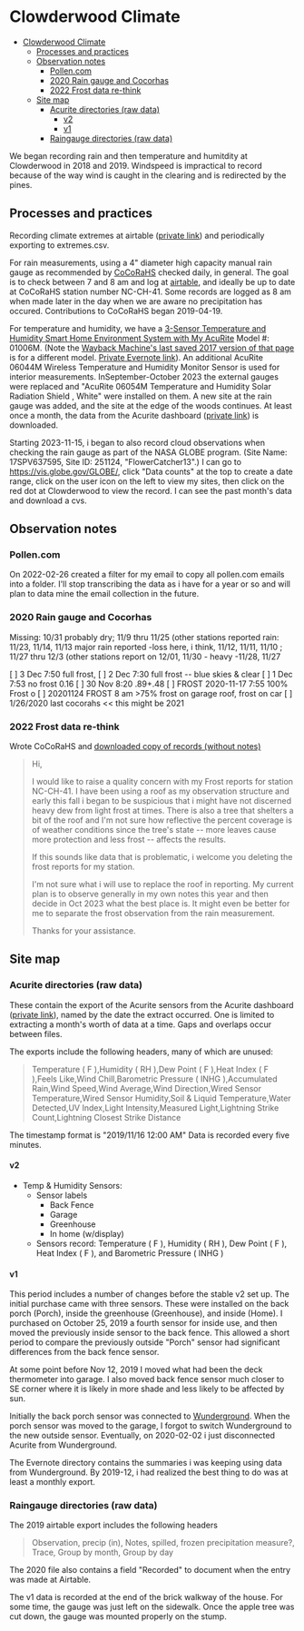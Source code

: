 # Clowderwood Climate

- [Clowderwood Climate](#clowderwood-climate)
  - [Processes and practices](#processes-and-practices)
  - [Observation notes](#observation-notes)
    - [Pollen.com](#pollencom)
    - [2020 Rain gauge and Cocorhas](#2020-rain-gauge-and-cocorhas)
    - [2022 Frost data re-think](#2022-frost-data-re-think)
  - [Site map](#site-map)
    - [Acurite directories (raw data)](#acurite-directories-raw-data)
      - [v2](#v2)
      - [v1](#v1)
    - [Raingauge directories (raw data)](#raingauge-directories-raw-data)

We began recording rain and then temperature and humitdity at Clowderwood in 2018 and 2019. Windspeed is impractical to record because of the way wind is caught in the clearing and is redirected by the pines.

## Processes and practices

Recording climate extremes at airtable ([private link](https://airtable.com/tblGdP3Iq4ST0KGyF/viwoJZrH9rx84CDb3?blocks=hide)) and periodically exporting to extremes.csv.

For rain measurements, using a 4" diameter high capacity manual rain gauge as recommended by [CoCoRaHS](https://www.cocorahs.org/) checked daily, in general. The goal is to check between 7 and 8 am and log at [airtable](https://airtable.com/shr0qeDlQyZvvLDNt), and ideally be up to date at CoCoRaHS station number NC-CH-41. Some records are logged as 8 am when made later in the day when we are aware no precipitation has occured. Contributions to CoCoRaHS began 2019-04-19.

For temperature and humidity, we have a [3-Sensor Temperature and Humidity Smart Home Environment System with My AcuRite](https://www.acurite.com/environment-system-with-temperature-and-humidity-01059.html)
Model #: 01006M. (Note the [Wayback Machine's last saved 2017 version of that page](https://www.acurite.com/environment-system-with-temperature-and-humidity-01059.html) is for a different model. [Private Evernote link](https://www.evernote.com/shard/s6/nl/757910/f52ba591-3caa-4a91-a629-9fe7e0a55157/)). An additional AcuRite 06044M Wireless Temperature and Humidity Monitor Sensor is used for interior measurements. InSeptember-October 2023 the external gauges were replaced and "AcuRite 06054M Temperature and Humidity Solar Radiation Shield , White" were installed on them. A new site at the rain gauge was added, and the site at the edge of the woods continues. At least once a month, the data from the Acurite dashboard ([private link](https://www.myacurite.com/#/dashboard/922231)) is downloaded.

Starting 2023-11-15, i began to also record cloud observations when checking the rain gauge as part of the NASA GLOBE program. (Site Name: 17SPV637595, Site ID: 251124, "FlowerCatcher13".) I can go to https://vis.globe.gov/GLOBE/, click "Data counts" at the top to create a date range,  click on the user icon on the left to view my sites, then click on the red dot at Clowderwood to view the record. I can see the past month's data and download a cvs.




## Observation notes

### Pollen.com

On 2022-02-26 created a filter for my email to copy all pollen.com emails into a folder. I'll stop transcribing the data as i have for a year or so and will plan to data mine the email collection in the future.

### 2020 Rain gauge and Cocorhas

Missing: 10/31 probably dry; 11/9 thru 11/25 (other stations reported rain: 11/23, 11/14, 11/13 major rain reported -loss here, i think, 11/12, 11/11, 11/10 ; 11/27 thru 12/3 (other stations report on 12/01, 11/30 - heavy -11/28, 11/27 


[ ] 3 Dec 7:50 full frost,
[ ] 2 Dec 7:30 full frost -- blue skies & clear
[ ] 1 Dec 7:53 no frost 0.16
[ ] 30 Nov 8:20 .89+.48
[ ] FROST 2020-11-17 7:55  100% Frost o
[ ] 20201124 FROST 8 am >75% frost on garage roof, frost on car
[ ] 1/26/2020 last cocorahs << this might be 2021 

### 2022 Frost data re-think

Wrote CoCoRaHS and [downloaded copy of records (without notes)](CoCoRaHSReports/rescue%20of%20frost%20data-Grid%20view.csv)

> Hi,
>
> I would like to raise a quality concern with my Frost reports for station NC-CH-41.  I have been using a roof as my observation structure and early this fall i began to be suspicious that i might have not discerned heavy dew from light frost at times. There is also a tree that shelters a bit of the roof and I'm not sure how reflective the percent coverage is of weather conditions since the tree's state -- more leaves cause more protection and less frost -- affects the results. 
>
> If this sounds like data that is problematic, i welcome you deleting the frost reports for my station.
>
> I'm not sure what i will use to replace the roof in reporting. My current plan is to observe generally in my own notes this year and then decide in Oct 2023 what the best place is. It might even be better for me to separate the frost observation from the rain measurement.
>
> Thanks for your assistance.

## Site map

### Acurite directories (raw data)

These contain the export of the Acurite sensors from the Acurite dashboard ([private link](https://www.myacurite.com/#/dashboard/922231)), named by the date the extract occurred. One is limited to extracting a month's worth of data at a time. Gaps and overlaps occur between files.

The exports include the following headers, many of which are unused:

> Temperature ( F ),Humidity ( RH ),Dew Point ( F ),Heat Index ( F ),Feels Like,Wind Chill,Barometric Pressure ( INHG ),Accumulated Rain,Wind Speed,Wind Average,Wind Direction,Wired Sensor Temperature,Wired Sensor Humidity,Soil & Liquid Temperature,Water Detected,UV Index,Light Intensity,Measured Light,Lightning Strike Count,Lightning Closest Strike Distance

The timestamp format is "2019/11/16 12:00 AM"  Data is recorded every five minutes.

#### v2

- Temp & Humidity Sensors:
  - Sensor labels  
    - Back Fence
    - Garage
    - Greenhouse
    - In home  (w/display)
  - Sensors record: Temperature ( F ), Humidity ( RH ), Dew Point ( F ), Heat Index ( F ), and Barometric Pressure ( INHG )

#### v1

This period includes a number of changes before the stable v2 set up. The initial purchase came with three sensors. These were installed on the back porch (Porch), inside the greenhouse (Greenhouse), and inside (Home).  I purchased  on October 25, 2019 a fourth sensor for inside use, and then moved the previously inside sensor to the back fence. This allowed a short period to compare the previously outside "Porch" sensor had significant differences from the back fence sensor.

At some point before Nov 12, 2019 I moved what had been the deck thermometer into garage. I also moved back fence sensor much closer to SE corner where it is likely in more shade and less likely to be affected by sun.

Initially the back porch sensor was connected to [Wunderground](https://www.wunderground.com/dashboard/pws/KNCPITTS52/graph/2019-08-31/2019-08-31/monthly). When the porch sensor was moved to the garage, I forgot to switch Wunderground to the new outside sensor. Eventually, on 2020-02-02 i just disconnected Acurite from Wunderground.

The Evernote directory contains the summaries i was keeping using data from Wunderground. By 2019-12, i had realized the best thing to do was at least a monthly export.

### Raingauge directories (raw data)

The 2019 airtable export includes the following headers
> Observation, precip (in), Notes, spilled, frozen precipitation measure?, Trace, Group by month, Group by day

The 2020 file also contains a field "Recorded" to document when the entry was made at Airtable.

The v1 data is recorded at the end of the brick walkway of the house. For some time, the gauge was just left on the sidewalk. Once the apple tree was cut down, the gauge was mounted properly on the stump.
